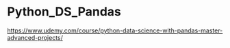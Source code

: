 # Python_DS_Pandas
https://www.udemy.com/course/python-data-science-with-pandas-master-advanced-projects/
